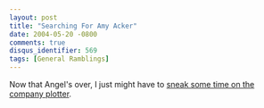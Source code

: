 ```yaml
---
layout: post
title: "Searching For Amy Acker"
date: 2004-05-20 -0800
comments: true
disqus_identifier: 569
tags: [General Ramblings]
---
```

Now that Angel's over, I just might have to [sneak some time on the
company
plotter](http://www.thewb.com/Faces/Poster/0,11116,165180,00.html).

